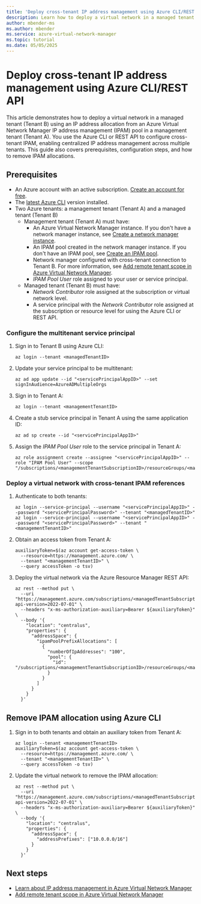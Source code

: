 ```yaml
---
title: 'Deploy cross-tenant IP address management using Azure CLI/REST API'
description: Learn how to deploy a virtual network in a managed tenant that uses an IP address allocation from an Azure Virtual Network Manager IPAM pool in a management tenant using Azure CLI or REST API.
author: mbender-ms
ms.author: mbender
ms.service: azure-virtual-network-manager
ms.topic: tutorial
ms.date: 05/05/2025
---
```


# Deploy cross-tenant IP address management using Azure CLI/REST API

This article demonstrates how to deploy a virtual network in a managed tenant (Tenant B) using an IP address allocation from an Azure Virtual Network Manager IP address management (IPAM) pool in a management tenant (Tenant A). You use the Azure CLI or REST API to configure cross-tenant IPAM, enabling centralized IP address management across multiple tenants. This guide also covers prerequisites, configuration steps, and how to remove IPAM allocations.

## Prerequisites

- An Azure account with an active subscription. [Create an account for free](https://azure.microsoft.com/free/?WT.mc_id=A261C142F).
- The [latest Azure CLI](/cli/azure/install-azure-cli) version installed.
- Two Azure tenants: a management tenant (Tenant A) and a managed tenant (Tenant B)
    - Management tenant (Tenant A) must have:
        - An Azure Virtual Network Manager instance. If you don't have a network manager instance, see [Create a network manager instance](create-virtual-network-manager-portal.md).
        - An IPAM pool created in the network manager instance. If you don't have an IPAM pool, see [Create an IPAM pool](how-to-manage-ip-addresses-network-manager.md#create-an-ip-address-pool).
        - Network manager configured with cross-tenant connection to Tenant B. For more information, see [Add remote tenant scope in Azure Virtual Network Manager](how-to-configure-cross-tenant-portal.md).
        - *IPAM Pool User* role assigned to your user or service principal.
    - Managed tenant (Tenant B) must have:
        - *Network Contributor* role assigned at the subscription or virtual network level.
        - A service principal with the *Network Contributor* role assigned at the subscription or resource level for using the Azure CLI or REST API.

### Configure the multitenant service principal

1. Sign in to Tenant B using Azure CLI:

   ```azurecli
   az login --tenant <managedTenantID>
   ```

2. Update your service principal to be multitenant:

   ```azurecli
   az ad app update --id "<servicePrincipalAppID>" --set signInAudience=AzureADMultipleOrgs
   ```

3. Sign in to Tenant A:

   ```azurecli
   az login --tenant <managementTenantID>
   ```

4. Create a stub service principal in Tenant A using the same application ID:

   ```azurecli
   az ad sp create --id "<servicePrincipalAppID>"
   ```

5. Assign the *IPAM Pool User* role to the service principal in Tenant A:

   ```azurecli
   az role assignment create --assignee "<servicePrincipalAppID>" --role "IPAM Pool User" --scope "/subscriptions/<managementTenantSubscriptionID>/resourceGroups/<managementTenantResourceGroupName>/providers/Microsoft.Network/networkManagers/<networkManagerName>/ipamPools/<ipamPoolName>"
   ```

### Deploy a virtual network with cross-tenant IPAM references

1. Authenticate to both tenants:

   ```azurecli
   az login --service-principal --username "<servicePrincipalAppID>" --password "<servicePrincipalPassword>" --tenant "<managedTenantID>"
   az login --service-principal --username "<servicePrincipalAppID>" --password "<servicePrincipalPassword>" --tenant "<managementTenantID>"
   ```

2. Obtain an access token from Tenant A:

   ```azurecli
   auxiliaryToken=$(az account get-access-token \
     --resource=https://management.azure.com/ \
     --tenant "<managementTenantID>" \
     --query accessToken -o tsv)
   ```

3. Deploy the virtual network via the Azure Resource Manager REST API:

   ```azurecli
   az rest --method put \
     --uri "https://management.azure.com/subscriptions/<managedTenantSubscriptionID>/resourceGroups/<managedTenantResourceGroupName>/providers/Microsoft.Network/virtualNetworks/<managedTenantVirtualNetworkName>?api-version=2022-07-01" \
     --headers "x-ms-authorization-auxiliary=Bearer ${auxiliaryToken}" \
     --body '{
       "location": "centralus",
       "properties": {
         "addressSpace": {
           "ipamPoolPrefixAllocations": [
             {
               "numberOfIpAddresses": "100",
               "pool": {
                 "id": "/subscriptions/<managementTenantSubscriptionID>/resourceGroups/<managementTenantResourceGroupName>/providers/Microsoft.Network/networkManagers/<networkManagerName>/ipamPools/<ipamPoolName>"
               }
             }
           ]
         }
       }
     }'
   ```

## Remove IPAM allocation using Azure CLI

1. Sign in to both tenants and obtain an auxiliary token from Tenant A:

   ```azurecli
   az login --tenant <managementTenantID>
   auxiliaryToken=$(az account get-access-token \
     --resource=https://management.azure.com/ \
     --tenant "<managementTenantID>" \
     --query accessToken -o tsv)
   ```

2. Update the virtual network to remove the IPAM allocation:

   ```azurecli
   az rest --method put \
     --uri "https://management.azure.com/subscriptions/<managedTenantSubscriptionID>/resourceGroups/<managedTenantResourceGroupName>/providers/Microsoft.Network/virtualNetworks/<managedTenantVirtualNetworkName>?api-version=2022-07-01" \
     --headers "x-ms-authorization-auxiliary=Bearer ${auxiliaryToken}" \
     --body '{
       "location": "centralus",
       "properties": {
         "addressSpace": {
           "addressPrefixes": ["10.0.0.0/16"]
         }
       }
     }'
   ```

## Next steps

- [Learn about IP address management in Azure Virtual Network Manager](./concept-ip-address-management.md)
- [Add remote tenant scope in Azure Virtual Network Manager](./how-to-configure-cross-tenant-portal.md)
